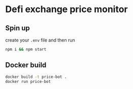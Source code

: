 # Defi exchange price monitor

## Spin up

create your `.env` file and then run

```bash
npm i && npm start
```

## Docker build

```bash
docker build -t price-bot .
docker run price-bot
```
